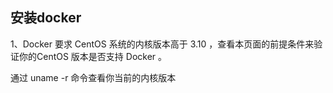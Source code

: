 ## 安装docker
1、Docker 要求 CentOS 系统的内核版本高于 3.10 ，查看本页面的前提条件来验证你的CentOS 版本是否支持 Docker 。

通过 uname -r 命令查看你当前的内核版本
```language

```
